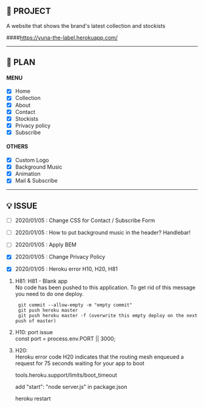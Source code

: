 ## 📑 PROJECT

A website that shows the brand's latest collection and stockists

####https://yuna-the-label.herokuapp.com/

---

## 📎 PLAN

#### MENU

- [x] Home
- [x] Collection
- [x] About
- [x] Contact
- [x] Stockists
- [x] Privacy policy
- [x] Subscribe

#### OTHERS

- [x] Custom Logo
- [x] Background Music
- [x] Animation
- [x] Mail & Subscribe

---

## 💡 ISSUE

- [ ] 2020/01/05 : Change CSS for Contact / Subscribe Form

- [ ] 2020/01/05 : How to put background music in the header? Handlebar!

- [ ] 2020/01/05 : Apply BEM

- [x] 2020/01/05 : Change Privacy Policy

- [x] 2020/01/05 : Heroku error H10, H20, H81

  <!-- https://gist.github.com/randallreedjr/aa89e069371d07371882eea2df15fb4d -->

1.  H81: H81 - Blank app  
    No code has been pushed to this application. To get rid of this message you need to do one deploy.

         git commit --allow-empty -m "empty commit"
         git push heroku master
         git push heroku master -f (overwrite this empty deploy on the next push of master)

2.  H10: port issue  
    const port = process.env.PORT || 3000;

3)  H20:  
    Heroku error code H20 indicates that the routing mesh enqueued a request for 75 seconds waiting for your app to boot

    tools.heroku.support/limits/boot_timeout

    add "start": "node server.js" in package.json

    heroku restart
